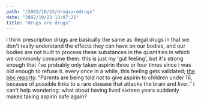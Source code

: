 ```yaml
---
path: "/2002/10/23/drugsaredrugs" 
date: "2002/10/23 13:07:21" 
title: "drugs are drugs" 
---
```

i think prescription drugs are basically the same as illegal drugs in that we don't really understand the effects they can have on our bodies, and our bodies are not built to process these substances in the quantities in which we commonly consume them. this is just my 'gut feeling', but it's strong enough that i've probably only taken aspirin three or four times since i was old enough to refuse it. every once in a while, this feeling gets validated; <a href="http://news.bbc.co.uk/1/hi/health/2349593.stm">the bbc reports</a>: <q>Parents are being told not to give aspirin to children under 16, because of possible links to a rare disease that attacks the brain and liver.</q> i can't help wondering: what about having lived sixteen years suddenly makes taking aspirin safe again?